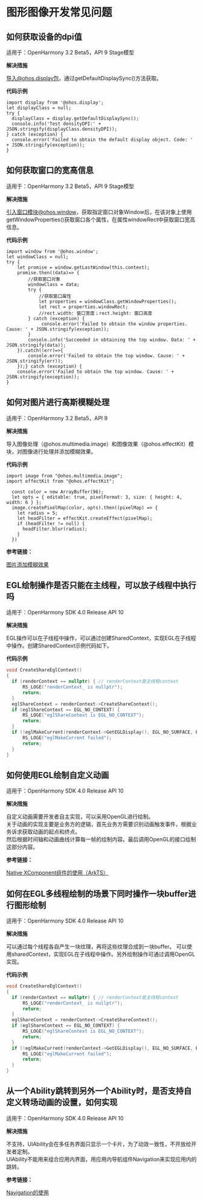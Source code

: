 # 图形图像开发常见问题

## 如何获取设备的dpi值

适用于：OpenHarmony 3.2 Beta5，API 9 Stage模型

**解决措施**

导入@ohos.display包，通过getDefaultDisplaySync\(\)方法获取。

**代码示例**

```
import display from '@ohos.display'; 
let displayClass = null;
try {
  displayClass = display.getDefaultDisplaySync();
  console.info('Test densityDPI:' + JSON.stringify(displayClass.densityDPI));
} catch (exception) {
  console.error('Failed to obtain the default display object. Code: ' + JSON.stringify(exception));
}
```

## 如何获取窗口的宽高信息

适用于：OpenHarmony 3.2 Beta5，API 9 Stage模型  

**解决措施**

引入窗口模块@ohos.window，获取指定窗口对象Window后，在该对象上使用getWindowProperties\(\)获取窗口各个属性，在属性windowRect中获取窗口宽高信息。

**代码示例**

```
import window from '@ohos.window';
let windowClass = null;
try {    
    let promise = window.getLastWindow(this.context);
    promise.then((data)=> {
        //获取窗口对象
        windowClass = data;
        try {
            //获取窗口属性
            let properties = windowClass.getWindowProperties();
            let rect = properties.windowRect;
            //rect.width: 窗口宽度；rect.height: 窗口高度
        } catch (exception) {
             console.error('Failed to obtain the window properties. Cause: ' + JSON.stringify(exception));
        }
        console.info('Succeeded in obtaining the top window. Data: ' + JSON.stringify(data));
    }).catch((err)=>{
        console.error('Failed to obtain the top window. Cause: ' + JSON.stringify(err));
    });} catch (exception) {
    console.error('Failed to obtain the top window. Cause: ' + JSON.stringify(exception));
}
```

## 如何对图片进行高斯模糊处理

适用于：OpenHarmony 3.2 Beta5，API 9

**解决措施**

导入图像处理（@ohos.multimedia.image）和图像效果（@ohos.effectKit）模块，对图像进行处理并添加模糊效果。

**代码示例**

```
import image from "@ohos.multimedia.image";
import effectKit from "@ohos.effectKit";

  const color = new ArrayBuffer(96);
  let opts = { editable: true, pixelFormat: 3, size: { height: 4, width: 6 } };
  image.createPixelMap(color, opts).then((pixelMap) => {
    let radius = 5;  
    let headFilter = effectKit.createEffect(pixelMap);  
    if (headFilter != null) {
      headFilter.blur(radius);
    }
  })
```

**参考链接：**

[图片添加模糊效果](../reference/apis/js-apis-effectKit.md#blur)


## EGL绘制操作是否只能在主线程，可以放子线程中执行吗

适用于：OpenHarmony SDK 4.0 Release API 10

**解决措施**

EGL操作可以在子线程中操作，可以通过创建SharedContext，实现EGL在子线程中操作。创建SharedContext示例代码如下。

**代码示例**
```cpp
void CreateShareEglContext()
{
  if (renderContext == nullptr) { // renderContext是主线程context
      RS_LOGE("renderContext_ is nullptr");
      return;
  }
  eglShareContext = renderContext->CreateShareContext();
  if (eglShareContext == EGL_NO_CONTEXT) {
      RS_LOGE("eglShareContext is EGL_NO_CONTEXT");
      return;
  }
  if (!eglMakeCurrent(renderContext->GetEGLDisplay(), EGL_NO_SURFACE, EGL_NO_SURFACE, eglShareContext)) {
      RS_LOGE("eglMakeCurrent failed");
      return;
  }
}
```

## 如何使用EGL绘制自定义动画

适用于：OpenHarmony SDK 4.0 Release API 10

**解决措施**

自定义动画需要开发者自主实现，可以采用OpenGL进行绘制。  
关于动画的实现主要是业务方的逻辑，首先业务方需要识别动画触发事件，根据业务诉求获取动画的起点和终点。  
然后根据时间轴和动画曲线计算每一帧的绘制内容。最后调用OpenGL的接口绘制这部分内容。

**参考链接：**

[Native XComponent组件的使用（ArkTS）](https://gitee.com/openharmony/codelabs/tree/master/NativeAPI/XComponent)

## 如何在EGL多线程绘制的场景下同时操作一块buffer进行图形绘制

适用于：OpenHarmony SDK 4.0 Release API 10

**解决措施**

可以通过每个线程各自产生一块纹理，再将这些纹理合成到一块buffer。
可以使用sharedContext，实现EGL在子线程中操作。另外绘制操作可通过调用OpenGL实现。

**代码示例**
```cpp
void CreateShareEglContext()
{
  if (renderContext == nullptr) { // renderContext是主线程context
      RS_LOGE("renderContext_ is nullptr");
      return;
  }
  eglShareContext = renderContext->CreateShareContext();
  if (eglShareContext == EGL_NO_CONTEXT) {
      RS_LOGE("eglShareContext is EGL_NO_CONTEXT");
      return;
  }
  if (!eglMakeCurrent(renderContext->GetEGLDisplay(), EGL_NO_SURFACE, EGL_NO_SURFACE, eglShareContext)) {
      RS_LOGE("eglMakeCurrent failed");
      return;
  }
}
```
## 从一个Ability跳转到另外一个Ability时，是否支持自定义转场动画的设置，如何实现

适用于：OpenHarmony SDK 4.0 Release API 10

**解决措施**

不支持，UIAbility会在多任务界面只显示一个卡片，为了动效一致性，不开放给开发者定制。  
UIAbility不能用来组合应用内界面，用应用内导航组件Navigation来实现应用内的跳转。

**参考链接：**

[Navigation的使用](../ui/arkts-navigation-navigation.md)

